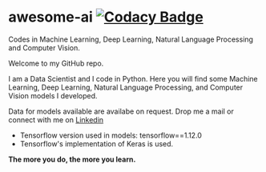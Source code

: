 # awesome-ai [![Codacy Badge](https://api.codacy.com/project/badge/Grade/8497c0a4b0d8455e87d837c33d5ae939)](https://www.codacy.com/app/nityansuman/awesome-ai?utm_source=github.com&amp;utm_medium=referral&amp;utm_content=nityansuman/awesome-ai&amp;utm_campaign=Badge_Grade)


Codes in Machine Learning, Deep Learning, Natural Language Processing and Computer Vision.

Welcome to my GitHub repo.

I am a Data Scientist and I code in Python. Here you will find some Machine Learning, Deep Learning, Natural Language Processing, and Computer Vision models I developed.

Data for models available are availabe on request. Drop me a mail or connect with me on [Linkedin](https://linkedin.com/in/kumar-nityan-suman/)


+ Tensorflow version used in models: tensorflow==1.12.0
+ Tensorflow's implementation of Keras is used.

<b> The more you do, the more you learn. </b>
